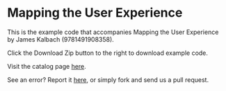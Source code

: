 Mapping the User Experience
===========================

This is the example code that accompanies Mapping the User Experience by James Kalbach (9781491908358).

Click the Download Zip button to the right to download example code.

Visit the catalog page [here](http://shop.oreilly.com/product/110000691.do).

See an error? Report it [here](http://oreilly.com/catalog/errata.csp?isbn=110000691), or simply fork and send us a pull request.
